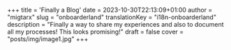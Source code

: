 +++
title = 'Finally a Blog'
date = 2023-10-30T22:13:09+01:00
author = "migtarx"
slug = "onboarderland"
translationKey = "i18n-onboarderland"
description = "Finally a way to share my experiences and also to document all my processes! This looks promising!"
draft = false
cover = "posts/img/image1.jpg"
+++


